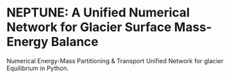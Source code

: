 # NEPTUNE: A Unified Numerical Network for Glacier Surface Mass-Energy Balance

Numerical Energy-Mass Partitioning &amp; Transport Unified Network for glacier Equilibrium in Python.
